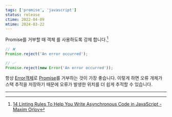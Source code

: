 ```yaml
---
tags: ['promise', 'javascript']
status: release
ctime: 2022-04-09
mtime: 2024-03-22
---
```


Promise를 거부할 때 객체 를 사용하도록 강제 합니다.[^1]

```js
// ❌
Promise.reject('An error occurred');

// ✅
Promise.reject(new Error('An error occurred'));
```

항상 [Error객체](https://developer.mozilla.org/en-US/docs/Web/JavaScript/Reference/Global_Objects/Error)로 [Promise](https://developer.mozilla.org/en-US/docs/Web/JavaScript/Reference/Global_Objects/Promise)를 거부하는 것이 가장 좋습니다. 이렇게 하면 오류 개체가 스택 추적을 저장하기 때문에 오류가 발생한 위치를 더 쉽게 추적할 수 있습니다.

---

[^1]: [14 Linting Rules To Help You Write Asynchronous Code in JavaScript - Maxim Orlov](https://maximorlov.com/linting-rules-for-asynchronous-code-in-javascript/)